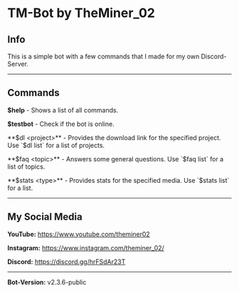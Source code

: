# TM-Bot by TheMiner_02


## Info
This is a simple bot with a few commands that I made for my own Discord-Server.

---

## Commands
**$help**     - Shows a list of all commands.

**$testbot**  - Check if the bot is online.

**$dl <project>** - Provides the download link for the specified project. Use `$dl list` for a list of projects.

**$faq <topic>** - Answers some general questions. Use `$faq list` for a list of topics.

**$stats <type>** - Provides stats for the specified media. Use `$stats list` for a list.

---

## My Social Media

**YouTube:**    https://www.youtube.com/theminer02

**Instagram:**  https://www.instagram.com/theminer_02/

**Discord:**    https://discord.gg/hrFSdAr23T

---

**Bot-Version:** v2.3.6-public
